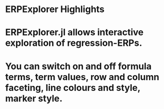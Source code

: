 # ERPExplorer Highlights

# ERPExplorer.jl allows interactive exploration of regression-ERPs.
# You can switch on and off formula terms, term values, row and column faceting, line colours and style, marker style.